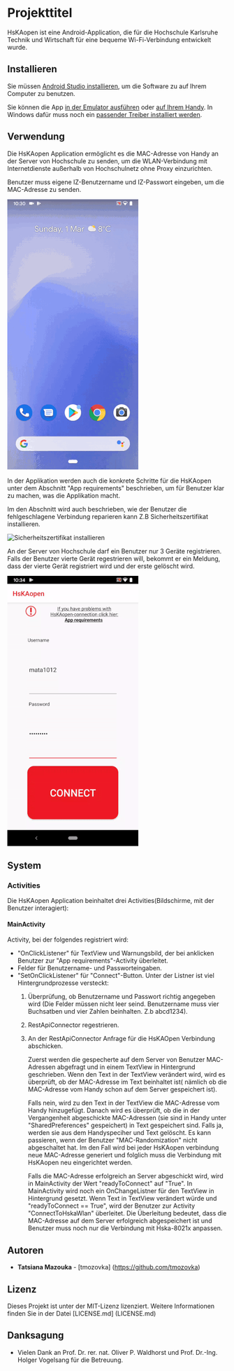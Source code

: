 # Projekttitel

HsKAopen ist eine Android-Application, die für die Hochschule Karlsruhe Technik und Wirtschaft für eine bequeme Wi-Fi-Verbindung entwickelt wurde.

## Installieren

Sie müssen [Android Studio installieren](https://developer.android.com/studio/install), um die Software zu auf Ihrem Computer zu benutzen.

Sie können die App [in der Emulator ausführen](https://developer.android.com/studio/run/emulator) oder [auf Ihrem Handy](https://developer.android.com/studio/run/device). In Windows dafür muss noch ein [passender Treiber installiert werden](https://developer.android.com/studio/run/oem-usb). 

## Verwendung

Die HsKAopen Application ermöglicht es die MAC-Adresse von Handy an der Server von Hochschule zu senden, um die WLAN-Verbindung mit Internetdienste außerhalb von Hochschulnetz ohne Proxy einzurichten. 

Benutzer muss eigene IZ-Benutzername und IZ-Passwort eingeben, um die MAC-Adresse zu senden. 

![Connect to HsKAopen](images_for_readme/gif_use_app.gif)

In der Applikation werden auch die konkrete Schritte für die HsKAopen unter dem Abschnitt "App requirements" beschrieben, um für Benutzer klar zu machen, was die Applikation macht. 

Im den Abschnitt wird auch beschrieben, wie der Benutzer die fehlgeschlagene Verbindung reparieren kann Z.B Sicherheitszertifikat installieren.

![Sicherheitszertifikat installieren](images_for_readme/install_certificate.gif)

An der Server von Hochschule darf ein Benutzer nur 3 Geräte registrieren. Falls der Benutzer vierte Gerät regestrieren will, bekommt er ein Meldung, dass der vierte Gerät registriert wird und der erste gelöscht wird.

![Registrationsmeldung](images_for_readme/allow_just_3_devices.gif)

## System

### Activities 

Die HsKAopen Application beinhaltet drei Activities(Bildschirme, mit der Benutzer interagiert):

#### MainActivity

Activity, bei der folgendes registriert wird:
* "OnClickListener" für TextView und Warnungsbild, der bei anklicken Benutzer zur "App requirements"-Activity überleitet. 
* Felder für Benutzername- und Passworteingaben. 
* "SetOnClickListener" für "Connect"-Button. Unter der Listner ist viel Hintergrundprozesse versteckt:
    1. Überprüfung, ob Benutzername und Passwort richtig angegeben wird 
    (Die Felder müssen nicht leer seind. Benutzername muss vier Buchsatben und vier Zahlen beinhalten. Z.b abcd1234).
    2. RestApiConnector regestrieren.
    3. An der RestApiConnector Anfrage für die HsKAOpen Verbindung abschicken. 

        Zuerst werden die gespecherte auf dem Server von Benutzer MAC-Adressen abgefragt und in einem TextView in Hintergrund geschrieben.
        Wenn den Text in der TextView verändert wird, wird es überprüft, ob der MAC-Adresse im Text beinhaltet ist( nämlich ob die MAC-Adresse vom Handy schon auf dem Server gespeichert ist). 

        Falls nein, wird zu den Text in der TextView die MAC-Adresse vom Handy hinzugefügt. Danach wird es überprüft, ob die in der Vergangenheit abgeschickte MAC-Adressen (sie sind in Handy unter "SharedPreferences" gespeichert) in Text gespeichert sind. Falls ja, werden sie aus dem Handyspeciher und Text gelöscht. Es kann passieren, wenn der Benutzer "MAC-Randomization" nicht abgeschaltet hat.
        Im den Fall wird bei jeder HsKAopen verbindung neue MAC-Adresse generiert und folglich muss die Verbindung mit HsKAopen neu eingerichtet werden. 

        Falls die MAC-Adresse erfolgreich an Server abgeschickt wird, wird in MainActivity der Wert "readyToConnect" auf "True". 
        In MainActivity wird noch ein OnChangeListner für den TextView in Hintergrund gesetzt. Wenn Text in TextView verändert würde und "readyToConnect == True", wird der Benutzer zur Activity "ConnectToHskaWlan" überleitet. 
        Die Überleitung bedeutet, dass die MAC-Adresse auf dem Server erfolgreich abgespeichert ist und Benutzer muss noch nur die Verbindung mit Hska-8021x anpassen. 

## Autoren

* **Tatsiana Mazouka** - [tmozovka] (https://github.com/tmozovka)

## Lizenz

Dieses Projekt ist unter der MIT-Lizenz lizenziert. Weitere Informationen finden Sie in der Datei [LICENSE.md] (LICENSE.md)

## Danksagung

* Vielen Dank an Prof. Dr. rer. nat. Oliver P. Waldhorst und Prof. Dr.-Ing. Holger Vogelsang für die Betreuung. 